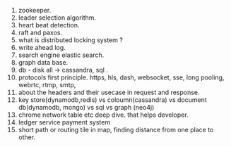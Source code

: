 1. zookeeper.
2. leader selection algorithm.
3. heart beat detection.
4. raft and paxos.
5. what is distributed locking system ?
6. write ahead log.
7. search engine elastic search.
8. graph data base.
9. db - disk all -> cassandra, sql .
10. protocols first principle.  https, hls, dash, websocket, sse, long pooling, webrtc, rtmp, smtp,
11. about the headers and their usecase in request and response.
12. key store(dynamodb,redis) vs coloumn(cassandra) vs document db(dynamodb, mongo) vs sql vs graph (neo4j)
13. chrome network table etc deep dive. that helps developer.
14. ledger service payment system
15. short path or routing tile in map, finding distance from one place to other.
